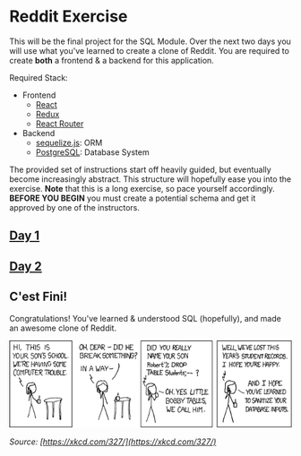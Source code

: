# Reddit Exercise

This will be the final project for the SQL Module. Over the next two days you will use what you've learned to create a clone of Reddit. You are required to create **both** a frontend & a backend for this application.

Required Stack:
- Frontend
    - [React](https://reactjs.org/)
    - [Redux](https://redux.js.org/)
    - [React Router](https://reacttraining.com/react-router/web/guides/philosophy)
- Backend
    - [sequelize.js](http://sequelize.readthedocs.io/en/v3/): ORM
    - [PostgreSQL](https://www.postgresql.org/docs/): Database System

The provided set of instructions start off heavily guided, but eventually become increasingly abstract. This structure will hopefully ease you into the exercise. **Note** that this is a long exercise, so pace yourself accordingly. **BEFORE YOU BEGIN** you must create a potential schema and get it approved by one of the instructors.

## [Day 1](./Day1.md)

## [Day 2](./Day2.md)

## C'est Fini!
Congratulations! You've learned & understood SQL (hopefully), and made an awesome clone of Reddit.

![](./images/xkcdSQL.png)

*Source: [https://xkcd.com/327/](https://xkcd.com/327/)*
